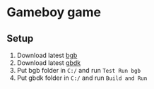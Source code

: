 # Gameboy game


## Setup
1. Download latest [bgb](https://bgb.bircd.org/#downloads)
2. Download latest [gbdk](https://github.com/gbdk-2020/gbdk-2020/releases) 
3. Put bgb folder in `C:/` and run `Test Run bgb`
4. Put gbdk folder in `C:/` and run `Build and Run`
